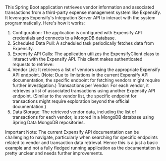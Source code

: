 This Spring Boot application retrieves vendor information and associated transactions from a third-party expense management system like Expensify. It leverages Expensify's Integration Server API to interact with the system programmatically.
Here's how it works:

1. Configuration: The application is configured with Expensify API credentials and connects to a MongoDB database.
2. Scheduled Data Pull: A scheduled task periodically fetches data from Expensify.
3. Expensify API Calls: The application utilizes the ExpensifyClient class to interact with the Expensify API. This client makes authenticated requests to retrieve:
4. Vendor List: It retrieves a list of vendors using the appropriate Expensify API endpoint. (Note: Due to limitations in the current Expensify API documentation, the specific endpoint for fetching vendors might require further investigation.)
Transactions per Vendor: For each vendor, it retrieves a list of associated transactions using another Expensify API endpoint. (Similar to the vendor list, the specific endpoint for transactions might require exploration beyond the official documentation.)
5. Data Storage: The retrieved vendor data, including the list of transactions for each vendor, is stored in a MongoDB database using Spring Data MongoDB repositories.

Important Note:
The current Expensify API documentation can be challenging to navigate, particularly when searching for specific endpoints related to vendor and transaction data retrieval. 
Hence this is a just a basic example and not a fully fledged running application as the documentation is pretty unclear and needs further improvements.
